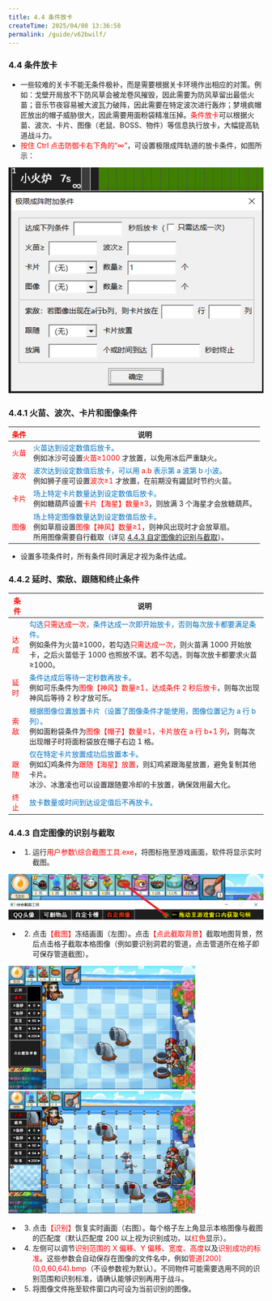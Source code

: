 ```yaml
---
title: 4.4 条件放卡
createTime: 2025/04/08 13:36:58
permalink: /guide/v62bwilf/
---
```


### 4.4 条件放卡

- 一些较难的关卡不能无条件极补，而是需要根据关卡环境作出相应的对策。例如：戈壁开局放不下防风草会被龙卷风摧毁，因此需要为防风草留出最低火苗；音乐节夜容易被大波瓦力破阵，因此需要在特定波次进行轰炸；梦境疯帽匠放出的帽子威胁很大，因此需要用面粉袋精准压掉。<span style="color: red;">条件放卡</span>可以根据火苗、波次、卡片、图像（老鼠、BOSS、物件）等信息执行放卡，大幅提高轨道战斗力。
- <span style="color: red;">按住 Ctrl 点击防御卡右下角的“∞”</span>，可设置极限成阵轨道的放卡条件，如图所示：

![](./picture/4.4.0.1.png)

### 4.4.1 火苗、波次、卡片和图像条件

| <span style="color: red;">条件</span> | 说明 |
| ---- | ---- |
| <span style="color: red;">火苗</span> | <span style="color: #0070C0;">火苗达到设定数值后放卡。</span><br>例如冰沙可设置<span style="color: red;">火苗≥1000 </span>才放置，以免用冰后严重缺火。 |
| <span style="color: red;">波次</span> | <span style="color: #0070C0;">波次达到设定数值后放卡，可以用<span style="color: red;"> a.b </span>表示第 a 波第 b 小波。</span><br>例如狮子座可设置<span style="color: red;">波次≥1 </span>才放置，在前期没有鼹鼠时节约火苗。 |
| <span style="color: red;">卡片</span> | <span style="color: #0070C0;">场上特定卡片数量达到设定数值后放卡。</span><br>例如糖葫芦设置<span style="color: red;">卡片【海星】数量≥3</span>，则放满 3 个海星才会放糖葫芦。 |
| <span style="color: red;">图像</span> | <span style="color: #0070C0;">场上特定图像数量达到设定数值后放卡。</span><br>例如草扇设置<span style="color: red;">图像【神风】数量≥1</span>，则神风出现时才会放草扇。<br>所用图像需要自行截取（详见 [4.4.3 自定图像的识别与截取](#_4-4-3-自定图像的识别与截取)）。 |

- 设置多项条件时，所有条件同时满足才视为条件达成。

### 4.4.2 延时、索敌、跟随和终止条件

| <span style="color: red;">条件</span> | 说明 |
| ---- | ---- |
| <span style="color: red;">达成</span> | <span style="color: #0070C0;">勾选<span style="color: red;">只需达成一次</span>，条件达成一次即开始放卡，否则每次放卡都要满足条件。</span><br>例如条件为火苗≥1000，若勾选<span style="color: red;">只需达成一次</span>，则火苗满 1000 开始放卡，之后火苗低于 1000 也照放不误。若不勾选，则每次放卡都要求火苗≥1000。 |
| <span style="color: red;">延时</span> | <span style="color: #0070C0;">条件达成后等待一定秒数再放卡。</span><br>例如可乐条件为<span style="color: red;">图像【神风】数量≥1，达成条件 2 秒后放卡</span>，则每次出现神风后等待 2 秒才放可乐。 |
| <span style="color: red;">索敌</span> | <span style="color: #0070C0;">根据图像位置放置卡片（设置了图像条件才能使用，图像位置记为 a 行 b 列）。</span><br>例如面粉袋条件为<span style="color: red;">图像【帽子】数量≥1，卡片放在 a 行 b+1 列</span>，则每次出现帽子时将面粉袋放在帽子右边 1 格。 |
| <span style="color: red;">跟随</span> | <span style="color: #0070C0;">仅在特定卡片放置成功后放置本卡。</span><br>例如幻鸡条件为<span style="color: red;">跟随【海星】放置</span>，则幻鸡紧跟海星放置，避免复制其他卡片。<br>冰沙、冰激凌也可以设置跟随要冷却的卡放置，确保效用最大化。 |
| <span style="color: red;">终止</span> | <span style="color: #0070C0;">放卡数量或时间到达设定值后不再放卡。</span> |

### 4.4.3 自定图像的识别与截取

- 1. 运行<span style="color: red;">用户参数\综合截图工具.exe</span>，将图标拖至游戏画面，软件将显示实时截图。

![](./picture/4.4.3.1.png)

- 2. 点击<span style="color: red;">【截图】</span>冻结画面（左图）。点击<span style="color: red;">【点此截取背景】</span>截取地图背景，然后点击格子截取本格图像（例如要识别洞君的管道，点击管道所在格子即可保存管道截图）。

<img src="./picture/4.4.3.2.png" alt="" width="370" height="244"> <img src="./picture/4.4.3.3.png" alt="" width="370" height="242">

- 3. 点击<span style="color: red;">【识别】</span>恢复实时画面（右图）。每个格子左上角显示本格图像与截图的匹配度（默认匹配度 200 以上视为识别成功，以<span style="color: red;">红色</span>显示）。

- 4. 左侧可以调节<span style="color: red;">识别范围的 X 偏移、Y 偏移、宽度、高度</span>以及<span style="color: red;">识别成功的标准</span>。这些参数会自动保存在图像的文件名中，例如<span style="color: red;">管道\[200\](0,0,60,64).bmp</span>（不设参数视为默认）。不同物件可能需要选用不同的识别范围和识别标准，请确认能够识别再用于战斗。

- 5. 将图像文件拖至软件窗口内可设为当前识别的图像。
